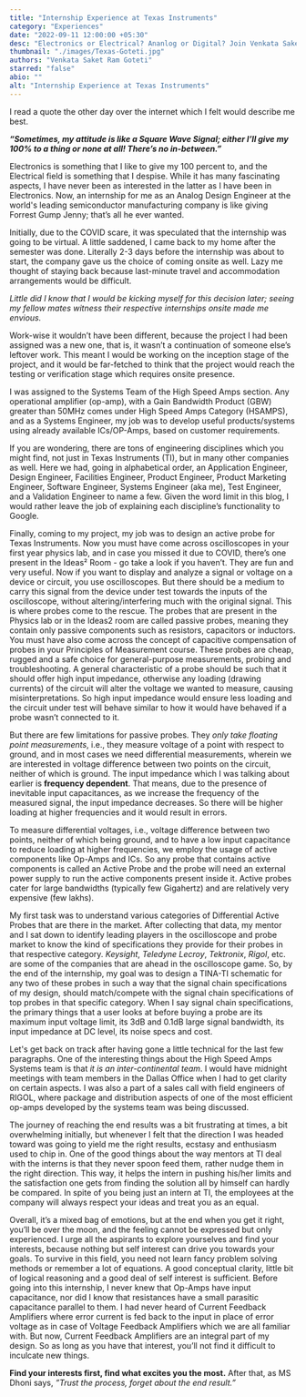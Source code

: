 ```yaml
---
title: "Internship Experience at Texas Instruments"
category: "Experiences"
date: "2022-09-11 12:00:00 +05:30"
desc: "Electronics or Electrical? Ananlog or Digital? Join Venkata Saket Ram Goteti as he narrates how an Electronics lover had to intern as an Ananlog Design Intern at the world's leading semiconductor manufacturing company Texas Instruments"
thumbnail: "./images/Texas-Goteti.jpg"
authors: "Venkata Saket Ram Goteti"
starred: "false"
abio: ""
alt: "Internship Experience at Texas Instruments"
---
```


I read a quote the other day over the internet which I felt would describe me best. 

***“Sometimes, my attitude is like a Square Wave Signal; either I’ll give my 100% to a thing or none at all! There’s no in-between.”***

Electronics is something that I like to give my 100 percent to, and the Electrical field is something that I despise. While it has many fascinating aspects, I have never been as interested in the latter as I have been in Electronics. Now, an internship for me as an Analog Design Engineer at the world's leading semiconductor manufacturing company is like giving Forrest Gump Jenny; that’s all he ever wanted. 

Initially, due to the COVID scare, it was speculated that the internship was going to be virtual. A little saddened, I came back to my home after the semester was done. Literally 2-3 days before the internship was about to start, the company gave us the choice of coming onsite as well. Lazy me thought of staying back because last-minute travel and accommodation arrangements would be difficult. 

*Little did I know that I would be kicking myself for this decision later; seeing my fellow mates witness their respective internships onsite made me envious.*

Work-wise it wouldn’t have been different, because the project I had been assigned was a new one, that is, it wasn’t a continuation of someone else’s leftover work. This meant I would be working on the inception stage of the project, and it would be far-fetched to think that the project would reach the testing or verification stage which requires onsite presence. 

I was assigned to the Systems Team of the High Speed Amps section. Any operational amplifier (op-amp), with a Gain Bandwidth Product (GBW) greater than 50MHz comes under High Speed Amps Category (HSAMPS), and as a Systems Engineer, my job was to develop useful products/systems using already available ICs/OP-Amps, based on customer requirements. 

If you are wondering, there are tons of engineering disciplines which you might find, not just in Texas Instruments (TI), but in many other companies as well. Here we had, going in alphabetical order, an Application Engineer, Design Engineer, Facilities Engineer, Product Engineer, Product Marketing Engineer, Software Engineer, Systems Engineer (aka me), Test Engineer, and a Validation Engineer to name a few. Given the word limit in this blog, I would rather leave the job of explaining each discipline’s functionality to Google. 

Finally, coming to my project, my job was to design an active probe for Texas Instruments. Now you must have come across oscilloscopes in your first year physics lab, and in case you missed it due to COVID, there’s one present in the Ideas² Room - go take a look if you haven’t. They are fun and very useful. Now if you want to display and analyze a signal or voltage on a device or circuit, you use oscilloscopes. But there should be a medium to carry this signal from the device under test towards the inputs of the oscilloscope, without altering/interfering much with the original signal. This is where probes come to the rescue. The probes that are present in the Physics lab or in the Ideas2 room are called passive probes, meaning they contain only passive components such as resistors, capacitors or inductors. You must have also come across the concept of capacitive compensation of probes in your Principles of Measurement course. These probes are cheap, rugged and a safe choice for general-purpose measurements, probing and troubleshooting. A general characteristic of a probe should be such that it should offer high input impedance, otherwise any loading (drawing currents) of the circuit will alter the voltage we wanted to measure, causing misinterpretations. So high input impedance would ensure less loading and the circuit under test will behave similar to how it would have behaved if a probe wasn’t connected to it. 

But there are few limitations for passive probes. They *only take floating point measurements*, i.e., they measure voltage of a point with respect to ground, and in most cases we need differential measurements, wherein we are interested in voltage difference between two points on the circuit, neither of which is ground. The input impedance which I was talking about earlier is **frequency dependent**. That means, due to the presence of inevitable input capacitances, as we increase the frequency of the measured signal, the input impedance decreases. So there will be higher loading at higher frequencies and it would result in errors. 

To measure differential voltages, i.e., voltage difference between two points, neither of which being ground, and to have a low input capacitance to reduce loading at higher frequencies, we employ the usage of active components like Op-Amps and ICs. So any probe that contains active components is called an Active Probe and the probe will need an external power supply to run the active components present inside it. Active probes cater for large bandwidths (typically few Gigahertz) and are relatively very expensive (few lakhs).

My first task was to understand various categories of Differential Active Probes that are there in the market. After collecting that data, my mentor and I sat down to identify leading players in the oscilloscope and probe market to know the kind of specifications they provide for their probes in that respective category. *Keysight*, *Teledyne Lecroy*, *Tektronix*, *Rigol*, etc. are some of the companies that are ahead in the oscilloscope game. So, by the end of the internship, my goal was to design a TINA-TI schematic for any two of these probes in such a way that the signal chain specifications of my design, should match/compete with the signal chain specifications of top probes in that specific category. When I say signal chain specifications, the primary things that a user looks at before buying a probe are its maximum input voltage limit, its 3dB and 0.1dB large signal bandwidth, its input impedance at DC level, its noise specs and cost. 

Let's get back on track after having gone a little technical for the last few paragraphs. One of the interesting things about the High Speed Amps Systems team is that *it is an inter-continental team*. I would have midnight meetings with team members in the Dallas Office when I had to get clarity on certain aspects. I was also a part of a sales call with field engineers of RIGOL, where package and distribution aspects of one of the most efficient op-amps developed by the systems team was being discussed. 

The journey of reaching the end results was a bit frustrating at times, a bit overwhelming initially, but whenever I felt that the direction I was headed toward was going to yield me the right results, ecstasy and enthusiasm used to chip in. One of the good things about the way mentors at TI deal with the interns is that they never spoon feed them, rather nudge them in the right direction. This way, it helps the intern in pushing his/her limits and the satisfaction one gets from finding the solution all by himself can hardly be compared. In spite of you being just an intern at TI, the employees at the company will always respect your ideas and treat you as an equal. 

Overall, it’s a mixed bag of emotions, but at the end when you get it right, you’ll be over the moon, and the feeling cannot be expressed but only experienced. I urge all the aspirants to explore yourselves and find your interests, because nothing but self interest can drive you towards your goals. To survive in this field, you need not learn fancy problem solving methods or remember a lot of equations. A good conceptual clarity, little bit of logical reasoning and a good deal of self interest is sufficient. Before going into this internship, I never knew that Op-Amps have input capacitance, nor did I know that resistances have a small parasitic capacitance parallel to them. I had never heard of Current Feedback Amplifiers where error current is fed back to the input in place of error voltage as in case of Voltage Feedback Amplifiers which we are all familiar with. But now, Current Feedback Amplifiers are an integral part of my design. So as long as you have that interest, you’ll not find it difficult to inculcate new things. 

**Find your interests first, find what excites you the most.** After that, as MS Dhoni says, *”Trust the process, forget about the end result.”* 
